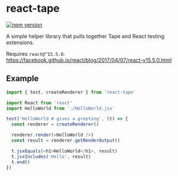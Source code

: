 # react-tape
[![npm version](https://badge.fury.io/js/react-tape.svg)](https://badge.fury.io/js/react-tape)

A simple helper library that pulls together Tape and React testing extensions.

Requires `react@^15.5.0`.
https://facebook.github.io/react/blog/2017/04/07/react-v15.5.0.html

## Example
```javascript
import { test, createRenderer } from 'react-tape'

import React from 'react'
import HelloWorld from './HelloWorld.jsx'

test('HelloWorld # gives a greeting', (t) => {
  const renderer = createRenderer()

  renderer.render(<HelloWorld />)
  const result = renderer.getRenderOutput()

  t.jsxEquals(<h1>HelloWorld</h1>, result)
  t.jsxIncludes('Hello', result)
  t.end()
})
```
